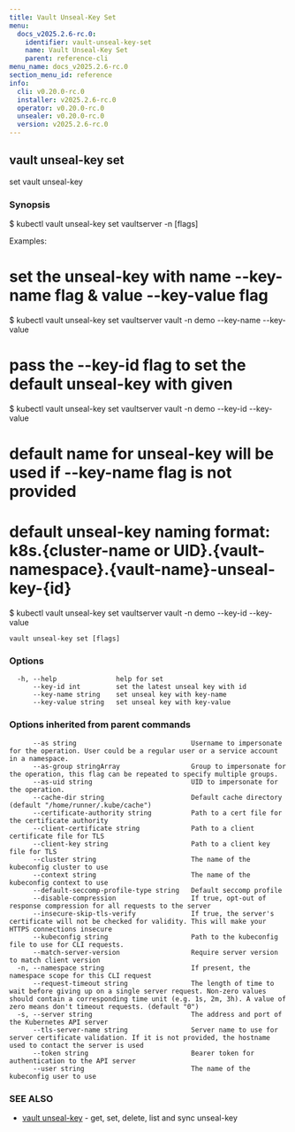 ```yaml
---
title: Vault Unseal-Key Set
menu:
  docs_v2025.2.6-rc.0:
    identifier: vault-unseal-key-set
    name: Vault Unseal-Key Set
    parent: reference-cli
menu_name: docs_v2025.2.6-rc.0
section_menu_id: reference
info:
  cli: v0.20.0-rc.0
  installer: v2025.2.6-rc.0
  operator: v0.20.0-rc.0
  unsealer: v0.20.0-rc.0
  version: v2025.2.6-rc.0
---
```


## vault unseal-key set

set vault unseal-key

### Synopsis


$ kubectl vault unseal-key set vaultserver <name> -n <namespace> [flags]

Examples:
 # set the unseal-key with name --key-name flag & value --key-value flag
 $ kubectl vault unseal-key set vaultserver vault -n demo --key-name <name> --key-value <value>

 # pass the --key-id flag to set the default unseal-key with given <id> 
 $ kubectl vault unseal-key set vaultserver vault -n demo --key-id <id> --key-value <value>

 # default name for unseal-key will be used if --key-name flag is not provided
 # default unseal-key naming format: k8s.{cluster-name or UID}.{vault-namespace}.{vault-name}-unseal-key-{id}
 $ kubectl vault unseal-key set vaultserver vault -n demo --key-id <id> --key-value <value>


```
vault unseal-key set [flags]
```

### Options

```
  -h, --help               help for set
      --key-id int         set the latest unseal key with id
      --key-name string    set unseal key with key-name
      --key-value string   set unseal key with key-value
```

### Options inherited from parent commands

```
      --as string                             Username to impersonate for the operation. User could be a regular user or a service account in a namespace.
      --as-group stringArray                  Group to impersonate for the operation, this flag can be repeated to specify multiple groups.
      --as-uid string                         UID to impersonate for the operation.
      --cache-dir string                      Default cache directory (default "/home/runner/.kube/cache")
      --certificate-authority string          Path to a cert file for the certificate authority
      --client-certificate string             Path to a client certificate file for TLS
      --client-key string                     Path to a client key file for TLS
      --cluster string                        The name of the kubeconfig cluster to use
      --context string                        The name of the kubeconfig context to use
      --default-seccomp-profile-type string   Default seccomp profile
      --disable-compression                   If true, opt-out of response compression for all requests to the server
      --insecure-skip-tls-verify              If true, the server's certificate will not be checked for validity. This will make your HTTPS connections insecure
      --kubeconfig string                     Path to the kubeconfig file to use for CLI requests.
      --match-server-version                  Require server version to match client version
  -n, --namespace string                      If present, the namespace scope for this CLI request
      --request-timeout string                The length of time to wait before giving up on a single server request. Non-zero values should contain a corresponding time unit (e.g. 1s, 2m, 3h). A value of zero means don't timeout requests. (default "0")
  -s, --server string                         The address and port of the Kubernetes API server
      --tls-server-name string                Server name to use for server certificate validation. If it is not provided, the hostname used to contact the server is used
      --token string                          Bearer token for authentication to the API server
      --user string                           The name of the kubeconfig user to use
```

### SEE ALSO

* [vault unseal-key](/docs/v2025.2.6-rc.0/reference/cli/vault_unseal-key)	 - get, set, delete, list and sync unseal-key

